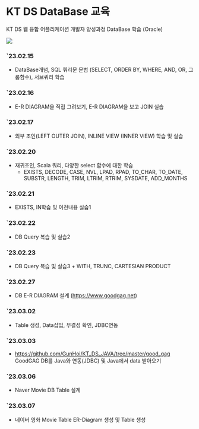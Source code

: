 # KT DS DataBase 교육
KT DS 웹 융합 어플리케이션 개발자 양성과정 DataBase 학습 (Oracle)

<a href="https://www.notion.so/KT-DS-4081d15959b74370a75913fdef079d0a"><img src="https://img.shields.io/badge/Notion-010101?style=flat-square&logo=Notion&logoColor=white"/></a>
### `23.02.15 
 * DataBase개념, SQL 쿼리문 문법 (SELECT, ORDER BY, WHERE, AND, OR, 그룹함수), 서브쿼리 학습
### `23.02.16 
 * E-R DIAGRAM을 직접 그려보기, E-R DIAGRAM을 보고 JOIN 실습
### `23.02.17
 * 외부 조인(LEFT OUTER JOIN), INLINE VIEW (INNER VIEW) 학습 및 실습
### `23.02.20
 * 재귀조인, Scala 쿼리, 다양한 select 함수에 대한 학습
   + EXISTS, DECODE, CASE, NVL, LPAD, RPAD, TO_CHAR, TO_DATE, SUBSTR, LENGTH, TRIM, LTRIM, RTRIM, SYSDATE, ADD_MONTHS
### `23.02.21
 * EXISTS, IN학습 및 이전내용 실습1
### `23.02.22
 * DB Query 복습 및 실습2
### `23.02.23
 * DB Query 복습 및 실습3 + WITH, TRUNC, CARTESIAN PRODUCT 
### `23.02.27
 * DB E-R DIAGRAM 설계 (https://www.goodgag.net)
### `23.03.02
 * Table 생성, Data삽입, 무결성 확인, JDBC연동
### `23.03.03
 * https://github.com/GunHoi/KT_DS_JAVA/tree/master/good_gag GoodGAG DB를 Java와 연동(JDBC) 및 Java에서 data 받아오기
### `23.03.06
 * Naver Movie DB Table 설계 
### `23.03.07 
 * 네이버 영화 Movie Table ER-Diagram 생성 및 Table 생성
